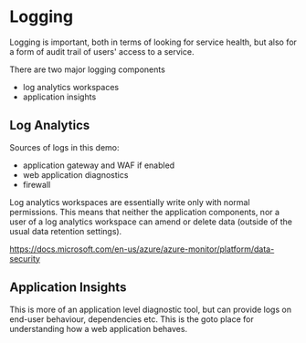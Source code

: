 # Logging
Logging is important, both in terms of looking for service health, but also for a form of audit trail of users' access to a service.

There are two major logging components
* log analytics workspaces
* application insights

## Log Analytics
Sources of logs in this demo:
* application gateway and WAF if enabled
* web application diagnostics
* firewall

Log analytics workspaces are essentially write only with normal permissions. This means that neither the application components, nor a user of a log analytics workspace can amend or delete data (outside of the usual data retention settings). 

https://docs.microsoft.com/en-us/azure/azure-monitor/platform/data-security

## Application Insights
This is more of an application level diagnostic tool, but can provide logs on end-user behaviour, dependencies etc. This is the goto place for understanding how a web application behaves.
